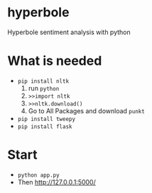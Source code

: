 # hyperbole
Hyperbole sentiment analysis with python

# What is needed
* `pip install nltk`
  1. run `python`
  2. `>>import nltk`
  3. `>>nltk.download()`
  4. Go to All Packages and download `punkt`
* `pip install tweepy`
* `pip install flask`

# Start
* `python app.py`
* Then http://127.0.0.1:5000/<number of tweets to retrieve>